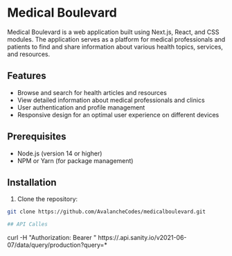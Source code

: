 # Medical Boulevard

Medical Boulevard is a web application built using Next.js, React, and CSS modules. The application serves as a platform for medical professionals and patients to find and share information about various health topics, services, and resources.

## Features

- Browse and search for health articles and resources
- View detailed information about medical professionals and clinics
- User authentication and profile management
- Responsive design for an optimal user experience on different devices

## Prerequisites

- Node.js (version 14 or higher)
- NPM or Yarn (for package management)

## Installation

1. Clone the repository:

```bash
git clone https://github.com/AvalancheCodes/medicalboulevard.git

## API Calles 
```
curl -H "Authorization: Bearer <token>" https://<project>.api.sanity.io/v2021-06-07/data/query/production?query=*
```